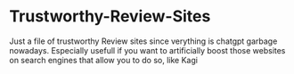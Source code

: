 # Trustworthy-Review-Sites
Just a file of trustworthy Review sites since verything is chatgpt garbage nowadays. Especially usefull if you want to artificially boost those websites on search engines that allow you to do so, like Kagi
